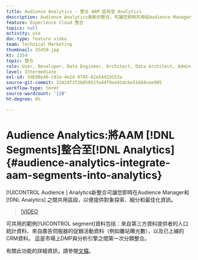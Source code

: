 ```yaml
---
title: Audience Analytics - 整合 AAM 區段至 Analytics
description: Audience Analytics是新的整合，可讓您即時共用從Audience Manager(AAM)到Analytics(AA)的區段，以便提供對象探索、細分和最佳化的相關資訊。
feature: Experience Cloud 整合
topics: null
activity: use
doc-type: feature video
team: Technical Marketing
thumbnail: 25450.jpg
kt: 2354
topic: 整合
role: User, Developer, Data Engineer, Architect, Data Architect, Admin, Leader
level: Intermediate
exl-id: 5db98e46-c91e-4e24-9745-82e54d19152a
source-git-commit: 32424f3f2b05952fe4df9ea91dcbe51684cee905
workflow-type: tm+mt
source-wordcount: '128'
ht-degree: 8%

---
```


# Audience Analytics:將AAM [!DNL Segments]整合至[!DNL Analytics] {#audience-analytics-integrate-aam-segments-into-analytics}

[!UICONTROL Audience ] Analytics新整合可讓您即時在Audience Manager和 [!DNL Analytics] 之間共用區段，以便提供對象探索、細分和最佳化資訊。

>[!VIDEO](https://video.tv.adobe.com/v/25450/?quality=12)

可共用的範例[!UICONTROL segment]資料包括：來自第三方資料提供者的人口統計資料、來自廣告伺服器的促銷活動資料（例如離站曝光數），以及已上線的CRM資料。 這是市場上DMP與分析引擎之間第一次分類整合。

有關此功能的詳細資訊，請參閱[文檔](https://marketing.adobe.com/resources/help/en_US/analytics/audiences/)。
